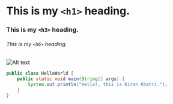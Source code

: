 # This is my `<h1>` heading.

### This is my `<h3>` heading.

###### This is my `<h6>` heading.
![Alt text](https://dwg31ai31okv0.cloudfront.net/image-handler/ts/20241013092313/ri/1350/src/images/Article_Images/ImageForArticle_549_17288689857007544.jpg)
```java
public class HelloWorld {
    public static void main(String[] args) {
        System.out.println("Hello!, this is Kiran Khatri.");
    }
}
